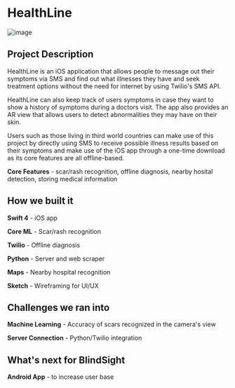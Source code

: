 # HealthLine

![image](http://u.cubeupload.com/coding_ninja24/mergefromofoct1.jpg)

## Project Description

HealthLine is an iOS application that allows people to message out their symptoms via SMS and find out what illnesses they have and seek treatment options without the need for internet by using Twilio's SMS API.

HealthLine can also keep track of users symptoms in case they want to show a history of symptoms during a doctors visit. The app also provides an AR view that allows users to detect abnormalities they may have on their skin.

Users such as those living in third world countries can make use of this project by directly using SMS to receive possible illness results based on their symptoms and make use of the iOS app through a one-time download as its core features are all offline-based.

**Core Features** - scar/rash recognition, offline diagnosis, nearby hosital detection, storing medical information

## How we built it

**Swift 4** - iOS app

**Core ML** - Scar/rash recognition

**Twilio** - Offline diagnosis 

**Python** - Server and web scraper

**Maps** - Nearby hospital recognition

**Sketch** - Wireframing for UI/UX

## Challenges we ran into

**Machine Learning** - Accuracy of scars recognized in the camera's view

**Server Connection** - Python/Twilio integration

## What's next for BlindSight

**Android App** - to increase user base
